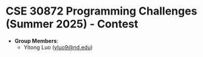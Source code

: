 # CSE 30872 Programming Challenges (Summer 2025) - Contest

- **Group Members**: 
    - Yitong Luo (yluo9@nd.edu)
